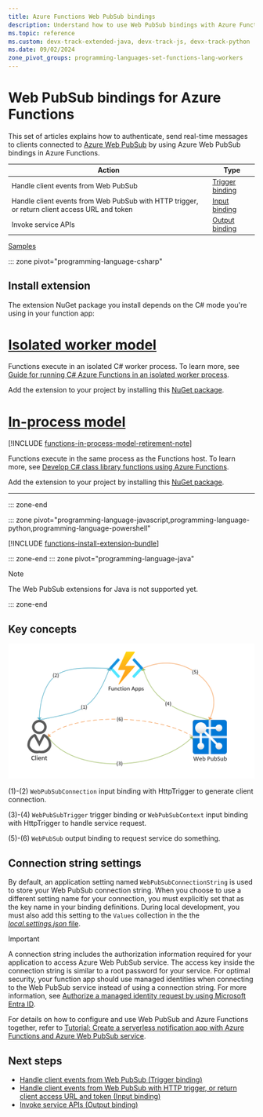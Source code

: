 ```yaml
---
title: Azure Functions Web PubSub bindings
description: Understand how to use Web PubSub bindings with Azure Functions.
ms.topic: reference
ms.custom: devx-track-extended-java, devx-track-js, devx-track-python
ms.date: 09/02/2024
zone_pivot_groups: programming-languages-set-functions-lang-workers
---
```


# Web PubSub bindings for Azure Functions

This set of articles explains how to authenticate, send real-time messages to clients connected to [Azure Web PubSub](https://azure.microsoft.com/products/web-pubsub/) by using Azure Web PubSub bindings in Azure Functions.

| Action | Type |
|---------|---------|
| Handle client events from Web PubSub  | [Trigger binding](./functions-bindings-web-pubsub-trigger.md) |
| Handle client events from Web PubSub with HTTP trigger, or return client access URL and token | [Input binding](./functions-bindings-web-pubsub-input.md)
| Invoke service APIs | [Output binding](./functions-bindings-web-pubsub-output.md) |

[Samples](https://github.com/Azure/azure-webpubsub/tree/main/samples/functions)

::: zone pivot="programming-language-csharp"

## Install extension

The extension NuGet package you install depends on the C# mode you're using in your function app:

# [Isolated worker model](#tab/isolated-process)

Functions execute in an isolated C# worker process. To learn more, see [Guide for running C# Azure Functions in an isolated worker process](dotnet-isolated-process-guide.md).

Add the extension to your project by installing this [NuGet package](https://www.nuget.org/packages/Microsoft.Azure.Functions.Worker.Extensions.WebPubSub/).

# [In-process model](#tab/in-process)

[!INCLUDE [functions-in-process-model-retirement-note](../../includes/functions-in-process-model-retirement-note.md)]

Functions execute in the same process as the Functions host. To learn more, see [Develop C# class library functions using Azure Functions](functions-dotnet-class-library.md).

Add the extension to your project by installing this [NuGet package].

---

::: zone-end

::: zone pivot="programming-language-javascript,programming-language-python,programming-language-powershell"

[!INCLUDE [functions-install-extension-bundle](functions-install-extension-bundle.md)]

::: zone-end
::: zone pivot="programming-language-java"

> [!NOTE]
> The Web PubSub extensions for Java is not supported yet.

::: zone-end

## Key concepts

![Diagram showing the workflow of Azure Web PubSub service working with Function Apps.](../azure-web-pubsub/media/reference-functions-bindings/functions-workflow.png)

(1)-(2) `WebPubSubConnection` input binding with HttpTrigger to generate client connection.

(3)-(4) `WebPubSubTrigger` trigger binding or `WebPubSubContext` input binding with HttpTrigger to handle service request.

(5)-(6) `WebPubSub` output binding to request service do something.

## Connection string settings

By default, an application setting named `WebPubSubConnectionString` is used to store your Web PubSub connection string. When you choose to use a different setting name for your connection, you must explicitly set that as the key name in your binding definitions. During local development, you must also add this setting to the `Values` collection in the the [_local.settings.json_ file](./functions-develop-local.md#local-settings-file).

> [!IMPORTANT]
> A connection string includes the authorization information required for your application to access Azure Web PubSub service. The access key inside the connection string is similar to a root password for your service. For optimal security, your function app should use managed identities when connecting to the Web PubSub service instead of using a connection string. For more information, see [Authorize a managed identity request by using Microsoft Entra ID](../azure-web-pubsub/howto-authorize-from-managed-identity.md). 

For details on how to configure and use Web PubSub and Azure Functions together, refer to [Tutorial: Create a serverless notification app with Azure Functions and Azure Web PubSub service](../azure-web-pubsub/tutorial-serverless-notification.md).

## Next steps

- [Handle client events from Web PubSub  (Trigger binding)](./functions-bindings-web-pubsub-trigger.md)
- [Handle client events from Web PubSub with HTTP trigger, or return client access URL and token (Input binding)](./functions-bindings-web-pubsub-input.md)
- [Invoke service APIs  (Output binding)](./functions-bindings-web-pubsub-output.md)

[NuGet package]: https://www.nuget.org/packages/Microsoft.Azure.WebJobs.Extensions.WebPubSub
[core tools]: ./functions-run-local.md
[extension bundle]: ./extension-bundles.md
[Update your extensions]: ./functions-bindings-register.md
[Azure Tools extension]: https://marketplace.visualstudio.com/items?itemName=ms-vscode.vscode-node-azure-pack
